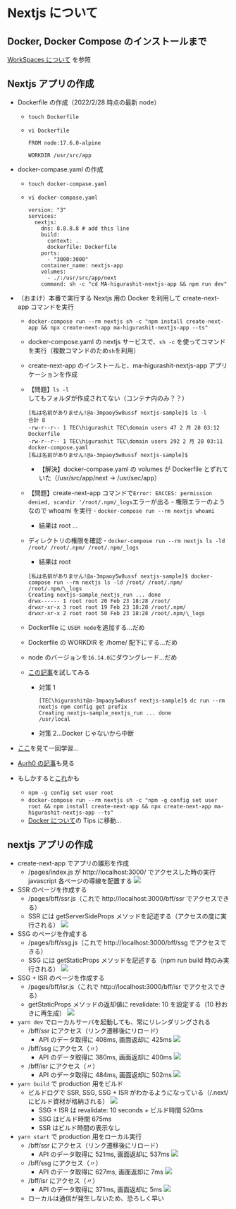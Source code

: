 # Nextjs について

## Docker, Docker Compose のインストールまで

[WorkSpaces について](./amazon-workspaces.md) を参照

## Nextjs アプリの作成

- Dockerfile の作成（2022/2/28 時点の最新 node）

  - `touch Dockerfile`
  - `vi Dockerfile`

    ```
    FROM node:17.6.0-alpine

    WORKDIR /usr/src/app
    ```

- docker-compase.yaml の作成

  - `touch docker-compase.yaml`
  - `vi docker-compase.yaml`

    ```
    version: "3"
    services:
      nextjs:
        dns: 8.8.8.8 # add this line
        build:
          context: .
          dockerfile: Dockerfile
        ports:
          - "3000:3000"
        container_name: nextjs-app
        volumes:
          - ./:/usr/src/app/next
        command: sh -c "cd MA-higurashit-nextjs-app && npm run dev"
    ```

- （おまけ）本番で実行する Nextjs 用の Docker を利用して create-next-app コマンドを実行

  - `docker-compose run --rm nextjs sh -c "npm install create-next-app && npx create-next-app ma-higurashit-nextjs-app --ts"`
  - docker-compose.yaml の nextjs サービスで、`sh -c` を使ってコマンドを実行（複数コマンドのため`sh`を利用）
  - create-next-app のインストールと、ma-higurashit-nextjs-app アプリケーションを作成
  - 【問題】`ls -l` してもフォルダが作成されてない（コンテナ内のみ？？）

    ```
    [私は名前がありません!@a-3mpaoy5w8ussf nextjs-sample]$ ls -l
    合計 8
    -rw-r--r-- 1 TEC\higurashit TEC\domain users 47 2 月 28 03:12 Dockerfile
    -rw-r--r-- 1 TEC\higurashit TEC\domain users 292 2 月 28 03:11 docker-compose.yaml
    [私は名前がありません!@a-3mpaoy5w8ussf nextjs-sample]$
    ```

    - 【解決】docker-compase.yaml の volumes が Dockerfile とずれていた（/usr/src/app/next → /usr/sec/app）

  - 【問題】create-next-app コマンドで`Error: EACCES: permission denied, scandir '/root/.npm/_logs`エラーが出る - 権限エラーのようなので whoami を実行 - `docker-compose run --rm nextjs whoami`
    - 結果は root ...
  - ディレクトリの権限を確認 - `docker-compose run --rm nextjs ls -ld /root/ /root/.npm/ /root/.npm/_logs`
    - 結果は root
    ```
    [私は名前がありません!@a-3mpaoy5w8ussf nextjs-sample]$ docker-compose run --rm nextjs ls -ld /root/ /root/.npm/ /root/.npm/\_logs
    Creating nextjs-sample_nextjs_run ... done
    drwx------ 1 root root 20 Feb 23 18:28 /root/
    drwxr-xr-x 3 root root 19 Feb 23 18:28 /root/.npm/
    drwxr-xr-x 2 root root 50 Feb 23 18:28 /root/.npm/\_logs
    ```
  - Dockerfile に `USER node`を追加する...だめ
  - Dockerfile の WORKDIR を /home/ 配下にする...だめ
  - node のバージョンを`16.14.0`にダウングレード...だめ
  - [この記事](https://okoysm.hatenablog.jp/entry/2016/06/11/214459)を試してみる
    - 対策 1
      ```
      [TEC\higurashit@a-3mpaoy5w8ussf nextjs-sample]$ dc run --rm nextjs npm config get prefix
      Creating nextjs-sample_nextjs_run ... done
      /usr/local
      ```
    - 対策 2...Docker じゃないから中断

- [ここ](https://qiita.com/hiyuzawa/items/81490020568417d85e86)を見て一回学習...
- [Aurh0 の記事](https://auth0.com/blog/jp-use-docker-to-create-a-node-development-environment/)も見る
- もしかすると[これ](https://stackoverflow.com/questions/44633419/no-access-permission-error-with-npm-global-install-on-docker-image)かも

  - `npm -g config set user root`
  - `docker-compose run --rm nextjs sh -c "npm -g config set user root && npm install create-next-app && npx create-next-app ma-higurashit-nextjs-app --ts"`
  - [Docker について](./docker.md)の Tips に移動...

## nextjs アプリの作成

- create-next-app でアプリの雛形を作成
  - /pages/index.js が http://localhost:3000/ でアクセスした時の実行 javascript
    各ページの導線を配置する
    ![](./assets/nextjs/sourcecode_index.png)
- SSR のページを作成する
  - /pages/bff/ssr.js（これで http://localhost:3000/bff/ssr でアクセスできる）
  - SSR には getServerSideProps メソッドを記述する（アクセスの度に実行される）
    ![](./assets/nextjs/sourcecode_ssr.png)
- SSG のページを作成する
  - /pages/bff/ssg.js（これで http://localhost:3000/bff/ssg でアクセスできる）
  - SSG には getStaticProps メソッドを記述する（npm run build 時のみ実行される）
    ![](./assets/nextjs/sourcecode_ssg.png)
- SSG + ISR のページを作成する
  - /pages/bff/isr.js（これで http://localhost:3000/bff/isr でアクセスできる）
  - getStaticProps メソッドの返却値に revalidate: 10 を設定する（10 秒おきに再生成）
    ![](./assets/nextjs/sourcecode_isr.png)
- `yarn dev` でローカルサーバを起動しても、常にリレンダリングされる
  - /bff/ssr にアクセス（リンク遷移後にリロード）
    - API のデータ取得に 408ms, 画面返却に 425ms
      ![](./assets/nextjs/yarn_dev_ssr.png)
  - /bff/ssg にアクセス（〃）
    - API のデータ取得に 380ms, 画面返却に 400ms
      ![](./assets/nextjs/yarn_dev_ssg.png)
  - /bff/isr にアクセス（〃）
    - API のデータ取得に 484ms, 画面返却に 502ms
      ![](./assets/nextjs/yarn_dev_isr.png)
- `yarn build` で production 用をビルド
  - ビルドログで SSR, SSG, SSG + ISR がわかるようになっている（/.next/にビルド資材が格納される）
    ![](./assets/nextjs/yarn_build.png)
    - SSG + ISR は revalidate: 10 seconds + ビルド時間 520ms
    - SSG はビルド時間 675ms
    - SSR はビルド時間の表示なし
- `yarn start` で production 用をローカル実行
  - /bff/ssr にアクセス（リンク遷移後にリロード）
    - API のデータ取得に 521ms, 画面返却に 537ms
      ![](./assets/nextjs/yarn_start_ssr.png)
  - /bff/ssg にアクセス（〃）
    - API のデータ取得に 627ms, 画面返却に 7ms
      ![](./assets/nextjs/yarn_start_ssg.png)
  - /bff/isr にアクセス（〃）
    - API のデータ取得に 371ms, 画面返却に 5ms
      ![](./assets/nextjs/yarn_start_isr.png)
  - ローカルは通信が発生しないため、恐ろしく早い
